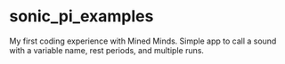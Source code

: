 # sonic_pi_examples

My first coding experience with Mined Minds. Simple app to call a sound with a variable name, rest periods, and multiple runs.
